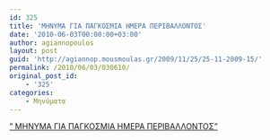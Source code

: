```yaml
---
id: 325
title: 'ΜΗΝΥΜΑ ΓΙΑ ΠΑΓΚΟΣΜΙΑ ΗΜΕΡΑ ΠΕΡΙΒΑΛΛΟΝΤΟΣ'
date: '2010-06-03T00:00:00+03:00'
author: agiannopoulos
layout: post
guid: 'http://agiannop.mousmoulas.gr/2009/11/25/25-11-2009-15/'
permalink: /2010/06/03/030610/
original_post_id:
    - '325'
categories:
    - Μηνύματα
---
```


[” ΜΗΝΥΜΑ ΓΙΑ ΠΑΓΚΟΣΜΙΑ ΗΜΕΡΑ ΠΕΡΙΒΑΛΛΟΝΤΟΣ”](http://localhost:8000/wp-content/uploads/2009/11/minima_gia_pagosmia_mera_peribalon_2010.pdf)